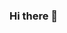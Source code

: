 ### Hi there 👋

<!--
**rafaeia/rafaeia** is a ✨ _special_ ✨ repository because its `README.md` (this file) appears on your GitHub profile.

Here are some ideas to get you started:

I’m currently learning HTML, CSS, JavaScript and Python.
How to reach me: rafaelasvieirasss@gmail.com

-->
